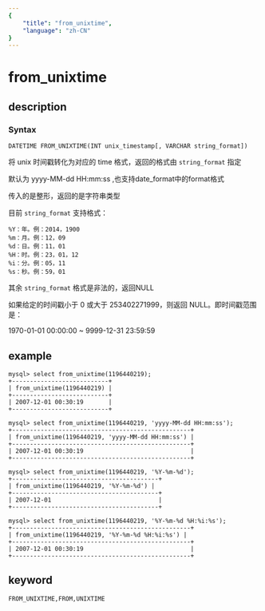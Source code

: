 ```yaml
---
{
    "title": "from_unixtime",
    "language": "zh-CN"
}
---
```


<!-- 
Licensed to the Apache Software Foundation (ASF) under one
or more contributor license agreements.  See the NOTICE file
distributed with this work for additional information
regarding copyright ownership.  The ASF licenses this file
to you under the Apache License, Version 2.0 (the
"License"); you may not use this file except in compliance
with the License.  You may obtain a copy of the License at

  http://www.apache.org/licenses/LICENSE-2.0

Unless required by applicable law or agreed to in writing,
software distributed under the License is distributed on an
"AS IS" BASIS, WITHOUT WARRANTIES OR CONDITIONS OF ANY
KIND, either express or implied.  See the License for the
specific language governing permissions and limitations
under the License.
-->

# from_unixtime

## description

### Syntax

`DATETIME FROM_UNIXTIME(INT unix_timestamp[, VARCHAR string_format])`

将 unix 时间戳转化为对应的 time 格式，返回的格式由 `string_format` 指定

默认为 yyyy-MM-dd HH:mm:ss ,也支持date_format中的format格式

传入的是整形，返回的是字符串类型

目前 `string_format` 支持格式：

    %Y：年。例：2014，1900
    %m：月。例：12，09
    %d：日。例：11，01
    %H：时。例：23，01，12
    %i：分。例：05，11
    %s：秒。例：59，01

其余 `string_format` 格式是非法的，返回NULL

如果给定的时间戳小于 0 或大于 253402271999，则返回 NULL。即时间戳范围是：

1970-01-01 00:00:00 ~ 9999-12-31 23:59:59

## example

```
mysql> select from_unixtime(1196440219);
+---------------------------+
| from_unixtime(1196440219) |
+---------------------------+
| 2007-12-01 00:30:19       |
+---------------------------+

mysql> select from_unixtime(1196440219, 'yyyy-MM-dd HH:mm:ss');
+--------------------------------------------------+
| from_unixtime(1196440219, 'yyyy-MM-dd HH:mm:ss') |
+--------------------------------------------------+
| 2007-12-01 00:30:19                              |
+--------------------------------------------------+

mysql> select from_unixtime(1196440219, '%Y-%m-%d');
+-----------------------------------------+
| from_unixtime(1196440219, '%Y-%m-%d') |
+-----------------------------------------+
| 2007-12-01                              |
+-----------------------------------------+

mysql> select from_unixtime(1196440219, '%Y-%m-%d %H:%i:%s');
+--------------------------------------------------+
| from_unixtime(1196440219, '%Y-%m-%d %H:%i:%s') |
+--------------------------------------------------+
| 2007-12-01 00:30:19                              |
+--------------------------------------------------+
```

## keyword

    FROM_UNIXTIME,FROM,UNIXTIME
